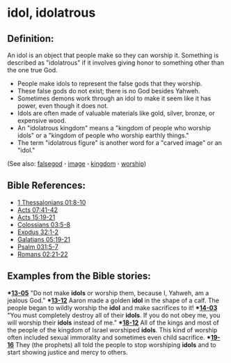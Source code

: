 # idol, idolatrous #

## Definition: ##

An idol is an object that people make so they can worship it. Something is described as "idolatrous" if it involves giving honor to something other than the one true God.

* People make idols to represent the false gods that they worship.
* These false gods do not exist; there is no God besides Yahweh.
* Sometimes demons work through an idol to make it seem like it has power, even though it does not.
* Idols are often made of valuable materials like gold, silver, bronze, or expensive wood.
* An "idolatrous kingdom" means a "kingdom of people who worship idols" or a "kingdom of people who worship earthly things."
* The term "idolatrous figure" is another word for a "carved image" or an "idol."

(See also: [falsegod](../kt/falsegod.md) **·** [image](../other/image.md) **·** [kingdom](../other/kingdom.md) **·** [worship](../kt/worship.md))

## Bible References: ##

* [1 Thessalonians 01:8-10](https://door43.org/en/bible/notes/1th/01/08)
* [Acts 07:41-42](https://door43.org/en/bible/notes/act/07/41)
* [Acts 15:19-21](https://door43.org/en/bible/notes/act/15/19)
* [Colossians 03:5-8](https://door43.org/en/bible/notes/col/03/05)
* [Exodus 32:1-2](https://door43.org/en/bible/notes/exo/32/01)
* [Galatians 05:19-21](https://door43.org/en/bible/notes/gal/05/19)
* [Psalm 031:5-7](https://door43.org/en/bible/notes/psa/031/005)
* [Romans 02:21-22](https://door43.org/en/bible/notes/rom/02/21)

## Examples from the Bible stories: ##

  __*[13-05](https://door43.org/en/obs/notes/frames/13-05)__ "Do not make __idols__ or worship them, because I, Yahweh, am a jealous God."
  __*[13-12](https://door43.org/en/obs/notes/frames/13-12)__ Aaron made a golden __idol__ in the shape of a calf. The people began to wildly worship the __idol__ and make sacrifices to it!
  __*[14-03](https://door43.org/en/obs/notes/frames/14-03)__ "You must completely destroy all of their __idols__. If you do not obey me, you will worship their __idols__ instead of me."
  __*[18-12](https://door43.org/en/obs/notes/frames/18-12)__ All of the kings and most of the people of the kingdom of Israel worshiped __idols__. This kind of worship often included sexual immorality and sometimes even child sacrifice.
  __*[19-16](https://door43.org/en/obs/notes/frames/19-16)__ They (the prophets) all told the people to stop worshiping __idols__ and to start showing justice and mercy to others.




